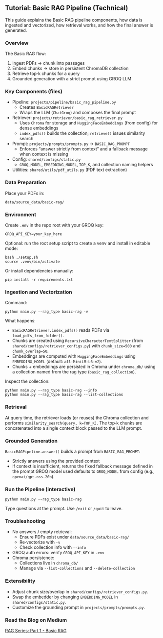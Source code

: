 ## Tutorial: Basic RAG Pipeline (Technical)

This guide explains the Basic RAG pipeline components, how data is ingested and vectorized, how retrieval works, and how the final answer is generated.

### Overview

The Basic RAG flow:
1) Ingest PDFs → chunk into passages
2) Embed chunks → store in persistent ChromaDB collection
3) Retrieve top‑k chunks for a query
4) Grounded generation with a strict prompt using GROQ LLM

### Key Components (files)

- Pipeline: `projects/pipeline/basic_rag_pipeline.py`
  - Creates `BasicRAGRetriever`
  - Wraps the LLM (`ChatGroq`) and composes the final prompt
- Retriever: `projects/retriever/basic_rag_retriever.py`
  - Uses `Chroma` for storage and `HuggingFaceEmbeddings` (from config) for dense embeddings
  - `index_pdfs()` builds the collection; `retrieve()` issues similarity search
- Prompt: `projects/prompts/prompts.py` → `BASIC_RAG_PROMPT`
  - Enforces “answer strictly from context” and a fallback message when context is missing
- Config: `shared/configs/static.py`
  - `GROQ_MODEL`, `EMBEDDING_MODEL`, `TOP_K`, and collection naming helpers
- Utilities: `shared/utils/pdf_utils.py` (PDF text extraction)

### Data Preparation

Place your PDFs in:

```
data/source_data/basic-rag/
```

### Environment

Create `.env` in the repo root with your GROQ key:

```
GROQ_API_KEY=your_key_here
```

Optional: run the root setup script to create a venv and install in editable mode:

```
bash ./setup.sh
source .venv/bin/activate
```

Or install dependencies manually:

```
pip install -r requirements.txt
```

### Ingestion and Vectorization

Command:

```
python main.py --rag_type basic-rag -v
```

What happens:
- `BasicRAGRetriever.index_pdfs()` reads PDFs via `load_pdfs_from_folder()`.
- Chunks are created using `RecursiveCharacterTextSplitter` (from `shared/configs/retriever_configs.py`) with `chunk_size=500` and `chunk_overlap=50`.
- Embeddings are computed with `HuggingFaceEmbeddings` using `EMBEDDING_MODEL` (default: `all-MiniLM-L6-v2`).
- Chunks + embeddings are persisted in Chroma under `chroma_db/` using a collection named from the rag type (`basic_rag_collection`).

Inspect the collection:

```
python main.py --rag_type basic-rag --info
python main.py --rag_type basic-rag --list-collections
```

### Retrieval

At query time, the retriever loads (or reuses) the Chroma collection and performs `similarity_search(query, k=TOP_K)`. The top‑k chunks are concatenated into a single context block passed to the LLM prompt.

### Grounded Generation

`BasicRAGPipeline.answer()` builds a prompt from `BASIC_RAG_PROMPT`:
- Strictly answers using the provided context
- If context is insufficient, returns the fixed fallback message defined in the prompt
GROQ model used defaults to `GROQ_MODEL` from config (e.g., `openai/gpt-oss-20b`).

### Run the Pipeline (interactive)

```
python main.py --rag_type basic-rag
```

Type questions at the prompt. Use `/exit` or `/quit` to leave.

### Troubleshooting

- No answers / empty retrieval:
  - Ensure PDFs exist under `data/source_data/basic-rag/`
  - Re‑vectorize with `-v`
  - Check collection info with `--info`
- GROQ auth errors: verify `GROQ_API_KEY` in `.env`
- Chroma persistence:
  - Collections live in `chroma_db/`
  - Manage via `--list-collections` and `--delete-collection`

### Extensibility

- Adjust chunk size/overlap in `shared/configs/retriever_configs.py`.
- Swap the embedder by changing `EMBEDDING_MODEL` in `shared/configs/static.py`.
- Customize the grounding prompt in `projects/prompts/prompts.py`.

### Read the Blog on Medium
[RAG Series: Part 1 - Basic RAG](https://medium.com/@renswick.d/rag-series-part-1-basic-rag-2368c3243666)